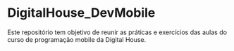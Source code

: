 # DigitalHouse_DevMobile 
Este repositório tem objetivo de reunir as práticas e exercícios das aulas do curso de programação mobile da Digital House.
